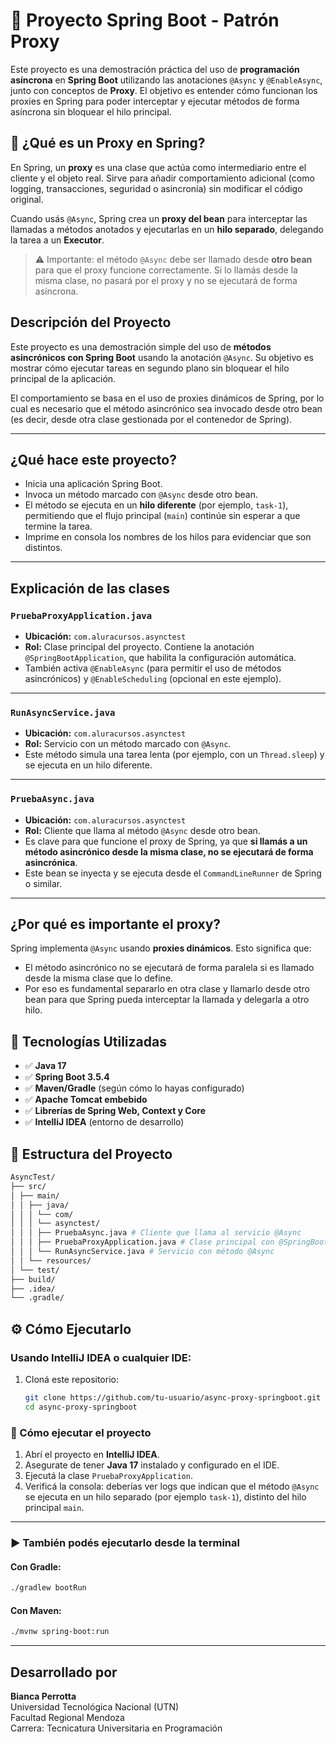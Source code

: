 # 🧪 Proyecto Spring Boot - Patrón Proxy

Este proyecto es una demostración práctica del uso de **programación asíncrona** en **Spring Boot** utilizando las anotaciones `@Async` y `@EnableAsync`, junto con conceptos de **Proxy**. El objetivo es entender cómo funcionan los proxies en Spring para poder interceptar y ejecutar métodos de forma asíncrona sin bloquear el hilo principal.

## 🧠 ¿Qué es un Proxy en Spring?

En Spring, un **proxy** es una clase que actúa como intermediario entre el cliente y el objeto real. Sirve para añadir comportamiento adicional (como logging, transacciones, seguridad o asincronía) sin modificar el código original. 

Cuando usás `@Async`, Spring crea un **proxy del bean** para interceptar las llamadas a métodos anotados y ejecutarlas en un **hilo separado**, delegando la tarea a un **Executor**.

> ⚠️ Importante: el método `@Async` debe ser llamado desde **otro bean** para que el proxy funcione correctamente. Si lo llamás desde la misma clase, no pasará por el proxy y no se ejecutará de forma asíncrona.

## Descripción del Proyecto

Este proyecto es una demostración simple del uso de **métodos asincrónicos con Spring Boot** usando la anotación `@Async`. Su objetivo es mostrar cómo ejecutar tareas en segundo plano sin bloquear el hilo principal de la aplicación.

El comportamiento se basa en el uso de proxies dinámicos de Spring, por lo cual es necesario que el método asincrónico sea invocado desde otro bean (es decir, desde otra clase gestionada por el contenedor de Spring).

---

## ¿Qué hace este proyecto?

- Inicia una aplicación Spring Boot.
- Invoca un método marcado con `@Async` desde otro bean.
- El método se ejecuta en un **hilo diferente** (por ejemplo, `task-1`), permitiendo que el flujo principal (`main`) continúe sin esperar a que termine la tarea.
- Imprime en consola los nombres de los hilos para evidenciar que son distintos.

---

## Explicación de las clases

### `PruebaProxyApplication.java`

- **Ubicación:** `com.aluracursos.asynctest`
- **Rol:** Clase principal del proyecto. Contiene la anotación `@SpringBootApplication`, que habilita la configuración automática.
- También activa `@EnableAsync` (para permitir el uso de métodos asincrónicos) y `@EnableScheduling` (opcional en este ejemplo).

---

### `RunAsyncService.java`

- **Ubicación:** `com.aluracursos.asynctest`
- **Rol:** Servicio con un método marcado con `@Async`.
- Este método simula una tarea lenta (por ejemplo, con un `Thread.sleep`) y se ejecuta en un hilo diferente.

---

### `PruebaAsync.java`

- **Ubicación:** `com.aluracursos.asynctest`
- **Rol:** Cliente que llama al método `@Async` desde otro bean.
- Es clave para que funcione el proxy de Spring, ya que **si llamás a un método asincrónico desde la misma clase, no se ejecutará de forma asincrónica**.
- Este bean se inyecta y se ejecuta desde el `CommandLineRunner` de Spring o similar.

---

## ¿Por qué es importante el proxy?

Spring implementa `@Async` usando **proxies dinámicos**. Esto significa que:
- El método asincrónico no se ejecutará de forma paralela si es llamado desde la misma clase que lo define.
- Por eso es fundamental separarlo en otra clase y llamarlo desde otro bean para que Spring pueda interceptar la llamada y delegarla a otro hilo.

## 🚀 Tecnologías Utilizadas

- ✅ **Java 17**
- ✅ **Spring Boot 3.5.4**
- ✅ **Maven/Gradle** (según cómo lo hayas configurado)
- ✅ **Apache Tomcat embebido**
- ✅ **Librerías de Spring Web, Context y Core**
- ✅ **IntelliJ IDEA** (entorno de desarrollo)

## 📂 Estructura del Proyecto
```bash
AsyncTest/
├── src/
│ ├── main/
│ │ ├── java/
│ │ │ └── com/
│ │ │ └── asynctest/
│ │ │ ├── PruebaAsync.java # Cliente que llama al servicio @Async
│ │ │ ├── PruebaProxyApplication.java # Clase principal con @SpringBootApplication y @EnableAsync
│ │ │ └── RunAsyncService.java # Servicio con método @Async
│ │ └── resources/
│ └── test/
├── build/
├── .idea/
└── .gradle/
```

## ⚙️ Cómo Ejecutarlo

### Usando IntelliJ IDEA o cualquier IDE:

1. Cloná este repositorio:
   ```bash
   git clone https://github.com/tu-usuario/async-proxy-springboot.git
   cd async-proxy-springboot
### 🧪 Cómo ejecutar el proyecto

1. Abrí el proyecto en **IntelliJ IDEA**.
2. Asegurate de tener **Java 17** instalado y configurado en el IDE.
3. Ejecutá la clase `PruebaProxyApplication`.
4. Verificá la consola: deberías ver logs que indican que el método `@Async` se ejecuta en un hilo separado (por ejemplo `task-1`), distinto del hilo principal `main`.

---

### ▶️ También podés ejecutarlo desde la terminal

#### Con Gradle:
```bash
./gradlew bootRun
```
#### Con Maven:
```bash
./mvnw spring-boot:run
```
---
## Desarrollado por
**Bianca Perrotta**  
Universidad Tecnológica Nacional (UTN)  
Facultad Regional Mendoza  
Carrera: Tecnicatura Universitaria en Programación
